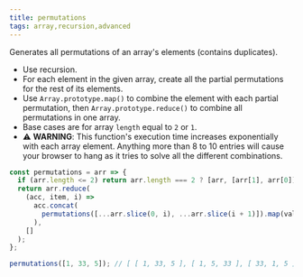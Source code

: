 ```yaml
---
title: permutations
tags: array,recursion,advanced
---
```


Generates all permutations of an array's elements (contains duplicates).

- Use recursion.
- For each element in the given array, create all the partial permutations for the rest of its elements.
- Use `Array.prototype.map()` to combine the element with each partial permutation, then `Array.prototype.reduce()` to combine all permutations in one array.
- Base cases are for array `length` equal to `2` or `1`.
- ⚠️ **WARNING**: This function's execution time increases exponentially with each array element. Anything more than 8 to 10 entries will cause your browser to hang as it tries to solve all the different combinations.

```js
const permutations = arr => {
  if (arr.length <= 2) return arr.length === 2 ? [arr, [arr[1], arr[0]]] : arr;
  return arr.reduce(
    (acc, item, i) =>
      acc.concat(
        permutations([...arr.slice(0, i), ...arr.slice(i + 1)]).map(val => [item, ...val])
      ),
    []
  );
};
```

```js
permutations([1, 33, 5]); // [ [ 1, 33, 5 ], [ 1, 5, 33 ], [ 33, 1, 5 ], [ 33, 5, 1 ], [ 5, 1, 33 ], [ 5, 33, 1 ] ]
```
